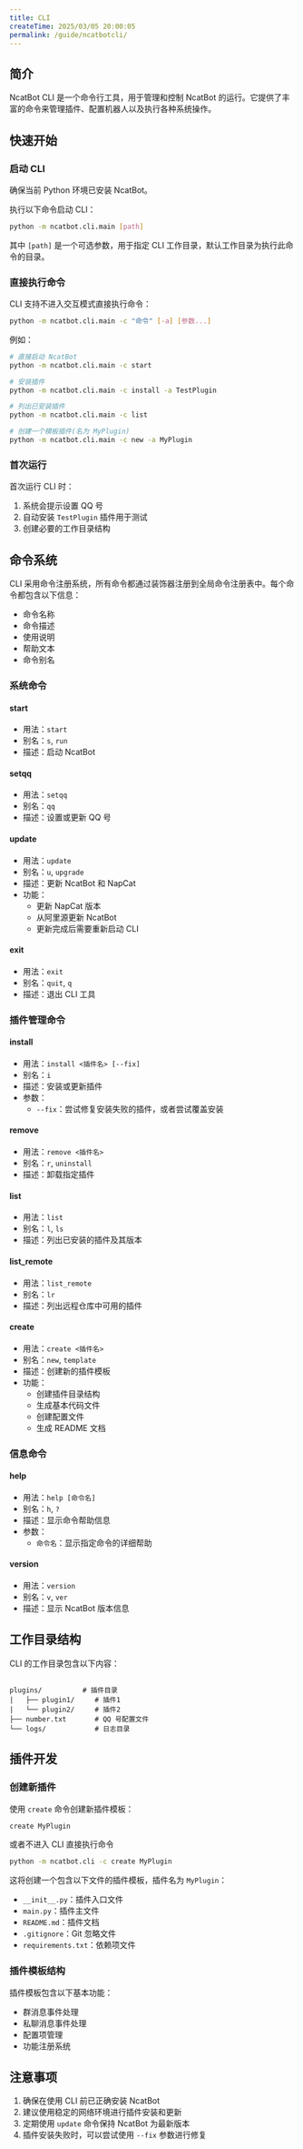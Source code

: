 ```yaml
---
title: CLI
createTime: 2025/03/05 20:00:05
permalink: /guide/ncatbotcli/
---
```


## 简介

NcatBot CLI 是一个命令行工具，用于管理和控制 NcatBot 的运行。它提供了丰富的命令来管理插件、配置机器人以及执行各种系统操作。

## 快速开始

### 启动 CLI

确保当前 Python 环境已安装 NcatBot。

执行以下命令启动 CLI：

```bash
python -m ncatbot.cli.main [path]
```

其中 `[path]` 是一个可选参数，用于指定 CLI 工作目录，默认工作目录为执行此命令的目录。

### 直接执行命令

CLI 支持不进入交互模式直接执行命令：

```bash
python -m ncatbot.cli.main -c "命令" [-a] [参数...]
```

例如：
```bash
# 直接启动 NcatBot
python -m ncatbot.cli.main -c start

# 安装插件
python -m ncatbot.cli.main -c install -a TestPlugin

# 列出已安装插件
python -m ncatbot.cli.main -c list

# 创建一个模板插件(名为 MyPlugin)
python -m ncatbot.cli.main -c new -a MyPlugin
```

### 首次运行

首次运行 CLI 时：
1. 系统会提示设置 QQ 号
2. 自动安装 `TestPlugin` 插件用于测试
3. 创建必要的工作目录结构

## 命令系统

CLI 采用命令注册系统，所有命令都通过装饰器注册到全局命令注册表中。每个命令都包含以下信息：
- 命令名称
- 命令描述
- 使用说明
- 帮助文本
- 命令别名

### 系统命令

#### start
- 用法：`start`
- 别名：`s`, `run`
- 描述：启动 NcatBot

#### setqq
- 用法：`setqq`
- 别名：`qq`
- 描述：设置或更新 QQ 号

#### update
- 用法：`update`
- 别名：`u`, `upgrade`
- 描述：更新 NcatBot 和 NapCat
- 功能：
  - 更新 NapCat 版本
  - 从阿里源更新 NcatBot
  - 更新完成后需要重新启动 CLI

#### exit
- 用法：`exit`
- 别名：`quit`, `q`
- 描述：退出 CLI 工具

### 插件管理命令

#### install
- 用法：`install <插件名> [--fix]`
- 别名：`i`
- 描述：安装或更新插件
- 参数：
  - `--fix`：尝试修复安装失败的插件，或者尝试覆盖安装

#### remove
- 用法：`remove <插件名>`
- 别名：`r`, `uninstall`
- 描述：卸载指定插件

#### list
- 用法：`list`
- 别名：`l`, `ls`
- 描述：列出已安装的插件及其版本

#### list_remote
- 用法：`list_remote`
- 别名：`lr`
- 描述：列出远程仓库中可用的插件

#### create
- 用法：`create <插件名>`
- 别名：`new`, `template`
- 描述：创建新的插件模板
- 功能：
  - 创建插件目录结构
  - 生成基本代码文件
  - 创建配置文件
  - 生成 README 文档

### 信息命令

#### help
- 用法：`help [命令名]`
- 别名：`h`, `?`
- 描述：显示命令帮助信息
- 参数：
  - `命令名`：显示指定命令的详细帮助

#### version
- 用法：`version`
- 别名：`v`, `ver`
- 描述：显示 NcatBot 版本信息

## 工作目录结构

CLI 的工作目录包含以下内容：
```

plugins/          # 插件目录
|   ├── plugin1/     # 插件1
|   └── plugin2/     # 插件2
├── number.txt       # QQ 号配置文件
└── logs/            # 日志目录
```

## 插件开发

### 创建新插件

使用 `create` 命令创建新插件模板：

```bash
create MyPlugin
```

或者不进入 CLI 直接执行命令

```bash
python -m ncatbot.cli -c create MyPlugin
```

这将创建一个包含以下文件的插件模板，插件名为 `MyPlugin`：
- `__init__.py`：插件入口文件
- `main.py`：插件主文件
- `README.md`：插件文档
- `.gitignore`：Git 忽略文件
- `requirements.txt`：依赖项文件

### 插件模板结构

插件模板包含以下基本功能：
- 群消息事件处理
- 私聊消息事件处理
- 配置项管理
- 功能注册系统

## 注意事项

1. 确保在使用 CLI 前已正确安装 NcatBot
2. 建议使用稳定的网络环境进行插件安装和更新
3. 定期使用 `update` 命令保持 NcatBot 为最新版本
4. 插件安装失败时，可以尝试使用 `--fix` 参数进行修复